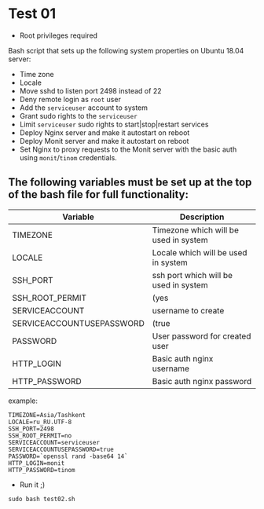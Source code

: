 # Test 01

* Root privileges required

Bash script that sets up the following system properties on Ubuntu 18.04 server:
* Time zone
* Locale
* Move sshd to listen port 2498 instead of 22
* Deny remote login as `root` user
* Add the `serviceuser` account to system
* Grant sudo rights to the `serviceuser`
* Limit `serviceuser` sudo rights to start|stop|restart services
* Deploy Nginx server and make it autostart on reboot
* Deploy Monit server and make it autostart on reboot
* Set Nginx to proxy requests to the Monit server with the basic auth using `monit`/`tinom` credentials.

## The following variables must be set up at the top of the bash file for full functionality:
Variable | Description
--- | ---
TIMEZONE | Timezone which will be used in system
LOCALE | Locale which will be used in system
SSH_PORT | ssh port which will be used in system
SSH_ROOT_PERMIT | (yes | no) Allow root user login via ssh
SERVICEACCOUNT | username to create
SERVICEACCOUNTUSEPASSWORD | (true | false) is user allowed to login
PASSWORD | User password for created user
HTTP_LOGIN | Basic auth nginx username
HTTP_PASSWORD | Basic auth nginx password

example: 
```
TIMEZONE=Asia/Tashkent
LOCALE=ru_RU.UTF-8
SSH_PORT=2498
SSH_ROOT_PERMIT=no
SERVICEACCOUNT=serviceuser
SERVICEACCOUNTUSEPASSWORD=true
PASSWORD=`openssl rand -base64 14`
HTTP_LOGIN=monit
HTTP_PASSWORD=tinom
```

* Run it ;)

```sudo bash test02.sh```
